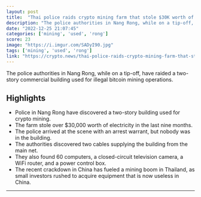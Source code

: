 ```yaml
---
layout: post
title:  "Thai police raids crypto mining farm that stole $30K worth of electricity"
description: "The police authorities in Nang Rong, while on a tip-off, have raided a two-story commercial building used for illegal bitcoin mining operations."
date: "2022-12-25 21:07:45"
categories: ['mining', 'used', 'rong']
score: 23
image: "https://i.imgur.com/SADyI90.jpg"
tags: ['mining', 'used', 'rong']
link: "https://crypto.news/thai-police-raids-crypto-mining-farm-that-stole-30k-worth-of-electricity/"
---
```


The police authorities in Nang Rong, while on a tip-off, have raided a two-story commercial building used for illegal bitcoin mining operations.

## Highlights

- Police in Nang Rong have discovered a two-story building used for crypto mining.
- The farm stole over $30,000 worth of electricity in the last nine months.
- The police arrived at the scene with an arrest warrant, but nobody was in the building.
- The authorities discovered two cables supplying the building from the main net.
- They also found 60 computers, a closed-circuit television camera, a WiFi router, and a power control box.
- The recent crackdown in China has fueled a mining boom in Thailand, as small investors rushed to acquire equipment that is now useless in China.

---
